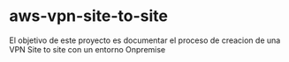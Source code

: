 # aws-vpn-site-to-site
El objetivo de este proyecto es documentar el proceso de creacion de una VPN Site to site con un entorno Onpremise
